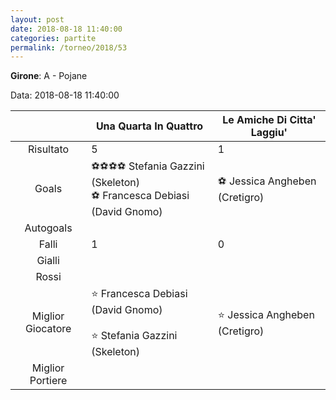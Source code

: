 ```yaml
---
layout: post
date: 2018-08-18 11:40:00
categories: partite
permalink: /torneo/2018/53
---
```

**Girone**: A - Pojane

Data: 2018-08-18 11:40:00

| | Una Quarta In Quattro | Le Amiche Di Citta' Laggiu' |
|:-----:|-----|-----|
Risultato|5|1
Goals|⚽⚽⚽⚽ Stefania Gazzini (Skeleton)<br/>⚽ Francesca Debiasi (David Gnomo)|⚽ Jessica Angheben (Cretigro)<br/>
Autogoals||
Falli|1|0
Gialli||
Rossi||
Miglior Giocatore|⭐ Francesca Debiasi (David Gnomo)<br/><br/>⭐ Stefania Gazzini (Skeleton)<br/>|⭐ Jessica Angheben (Cretigro)<br/>
Miglior Portiere||